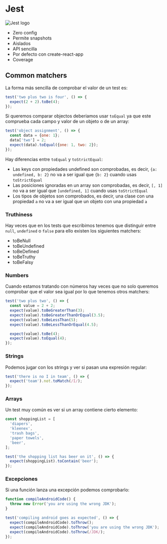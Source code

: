 # Jest

![Jest logo](https://cdn.auth0.com/blog/testing-react-with-jest/logo.png)

* Zero config
* Permite snapshots
* Aislados
* API sencilla
* Por defecto con create-react-app
* Coverage

## Common matchers

La forma más sencilla de comprobar el valor de un test es:

```js
test('two plus two is four', () => {
  expect(2 + 2).toBe(4);
});
```

Si queremos comparar objectos deberiamos usar `toEqual` ya que este comprueba cada campo y valor de un objeto o de un array:

```js
test('object assignment', () => {
  const data = {one: 1};
  data['two'] = 2;
  expect(data).toEqual({one: 1, two: 2});
});
```

Hay diferencias entre `toEqual` y `toStrictEqual`:

* Las keys con propiedades undefined son comprobadas, es decir, `{a: undefined, b: 2}` no va a ser igual que `{b: 2}` cuando usas `toStrictEqual`
* Las posiciones ignoradas en un array son comprobadas, es decir, `[, 1]` no va a ser igual que `[undefined, 1]` cuando usas `toStrictEqual`
* Los tipos de objetos son comprobados, es decir, una clase con una propiedad `a` no va a ser igual que un objeto con una propiedad `a`

### Truthiness

Hay veces que en los tests que escribimos tenemos que distinguir entre `null`, `undefined` o `false` para ello existen los siguientes matchers:

* toBeNull
* toBeUndefined
* toBeDefined
* toBeTruthy
* toBeFalsy

### Numbers

Cuando estamos tratando con números hay veces que no solo queremos comprobar que el valor sea igual por lo que tenemos otros matchers:

```js
test('two plus two', () => {
  const value = 2 + 2;
  expect(value).toBeGreaterThan(3);
  expect(value).toBeGreaterThanOrEqual(3.5);
  expect(value).toBeLessThan(5);
  expect(value).toBeLessThanOrEqual(4.5);

  expect(value).toBe(4);
  expect(value).toEqual(4);
});
```

### Strings

Podemos jugar con los strings y ver si pasan una expresión regular:

```js
test('there is no I in team', () => {
  expect('team').not.toMatch(/I/);
});
```

### Arrays

Un test muy común es ver si un array contiene cierto elemento:

```js
const shoppingList = [
  'diapers',
  'kleenex',
  'trash bags',
  'paper towels',
  'beer',
];

test('the shopping list has beer on it', () => {
  expect(shoppingList).toContain('beer');
});
```

### Excepciones

Si una función lanza una excepción podemos comprobarlo:

```js
function compileAndroidCode() {
  throw new Error('you are using the wrong JDK');
}

test('compiling android goes as expected', () => {
  expect(compileAndroidCode).toThrow();
  expect(compileAndroidCode).toThrow('you are using the wrong JDK');
  expect(compileAndroidCode).toThrow(/JDK/);
});
```